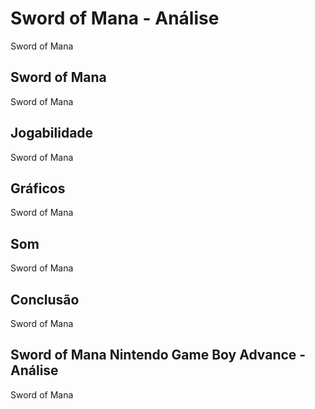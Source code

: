 ---
---

# Sword of Mana - Análise

Sword of Mana

## Sword of Mana

Sword of Mana

## Jogabilidade

Sword of Mana

## Gráficos

Sword of Mana

## Som

Sword of Mana

## Conclusão

Sword of Mana

## Sword of Mana Nintendo Game Boy Advance - Análise

Sword of Mana
